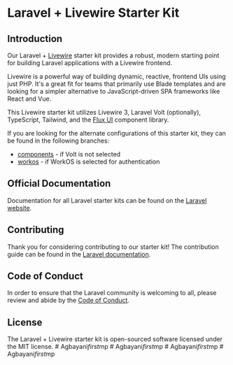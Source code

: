 # Laravel + Livewire Starter Kit

## Introduction

Our Laravel + [Livewire](https://livewire.laravel.com) starter kit provides a robust, modern starting point for building Laravel applications with a Livewire frontend.

Livewire is a powerful way of building dynamic, reactive, frontend UIs using just PHP. It's a great fit for teams that primarily use Blade templates and are looking for a simpler alternative to JavaScript-driven SPA frameworks like React and Vue.

This Livewire starter kit utilizes Livewire 3, Laravel Volt (optionally), TypeScript, Tailwind, and the [Flux UI](https://fluxui.dev) component library.

If you are looking for the alternate configurations of this starter kit, they can be found in the following branches:

- [components](https://github.com/laravel/livewire-starter-kit/tree/components) - if Volt is not selected
- [workos](https://github.com/laravel/livewire-starter-kit/tree/workos) - if WorkOS is selected for authentication

## Official Documentation

Documentation for all Laravel starter kits can be found on the [Laravel website](https://laravel.com/docs/starter-kits).

## Contributing

Thank you for considering contributing to our starter kit! The contribution guide can be found in the [Laravel documentation](https://laravel.com/docs/contributions).

## Code of Conduct

In order to ensure that the Laravel community is welcoming to all, please review and abide by the [Code of Conduct](https://laravel.com/docs/contributions#code-of-conduct).

## License

The Laravel + Livewire starter kit is open-sourced software licensed under the MIT license.
#   A g b a y a n i _ f i r s t _ m p  
 #   A g b a y a n i _ f i r s t _ m p  
 #   A g b a y a n i _ f i r s t _ m p  
 #   A g b a y a n i _ f i r s t _ m p  
 